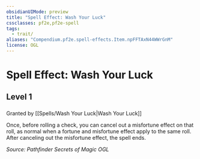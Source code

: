 ```yaml
---
obsidianUIMode: preview
title: "Spell Effect: Wash Your Luck"
cssclasses: pf2e,pf2e-spell
tags:
  - trait/
aliases: "Compendium.pf2e.spell-effects.Item.npFFTAxN44WWrGnM"
license: OGL
---
```

# Spell Effect: Wash Your Luck
## Level 1
### 






Granted by [[Spells/Wash Your Luck|Wash Your Luck]]

Once, before rolling a check, you can cancel out a misfortune effect on that roll, as normal when a fortune and misfortune effect apply to the same roll. After canceling out the misfortune effect, the spell ends.

*Source: Pathfinder Secrets of Magic*
*OGL*